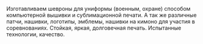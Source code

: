 Изготавливаем шевроны для униформы (военным, охране) способом
компьютерной вышивки и сублимационной печати.  А так же различные
патчи, нашивки, логотипы, эмблемы, нашивки на кимоно для участия в
соревнованиях.  Стойкая, яркая, долговечная печать. Испытанные
технологии, качество.
